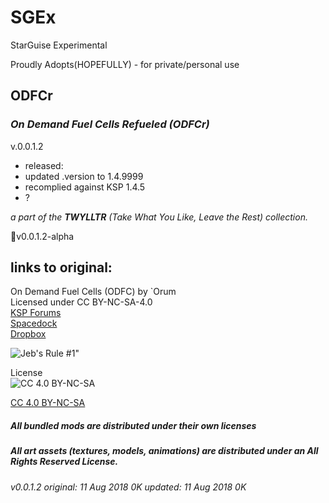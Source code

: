 # SGEx  
StarGuise Experimental  

Proudly Adopts(HOPEFULLY) - for private/personal use  

## ODFCr  
### ***On Demand Fuel Cells Refueled (ODFCr)***  

v.0.0.1.2 
   * released:  
   * updated .version to 1.4.9999  
   * recomplied against KSP 1.4.5  
   * ?  


*a part of the **TWYLLTR** (Take What You Like, Leave the Rest) collection.*  
 
📌v0.0.1.2-alpha  

## links to original:  
On Demand Fuel Cells (ODFC) by `Orum  
Licensed under CC BY-NC-SA-4.0  
[KSP Forums](https://forum.kerbalspaceprogram.com/index.php?/topic/138431-112-on-demand-fuel-cells-odfc-v11/)  
[Spacedock](https://spacedock.info/mod/618/ODFC%20-%20On%20Demand%20Fuel%20Cells)  
[Dropbox](https://www.dropbox.com/s/0rpp4138jumvaxq/ODFC_v1.1.zip?dl=0)  



![Jeb's Rule #1"](https://ic.pics.livejournal.com/asaratov/25113347/1448500/1448500_original.jpg   "Jeb's Rule #1") 


License  
![[CC 4.0 BY-NC-SA](https://creativecommons.org/licenses/by-nc-sa/4.0/)](https://i.creativecommons.org/l/by-nc-sa/4.0/88x31.png "CC 4.0 BY-NC-SA")

[CC 4.0 BY-NC-SA](https://creativecommons.org/licenses/by-nc-sa/4.0/)

##### All bundled mods are distributed under their own licenses
##### All art assets (textures, models, animations) are distributed under an All Rights Reserved License.

###### v0.0.1.2 original: 11 Aug 2018 0K updated: 11 Aug 2018 0K
